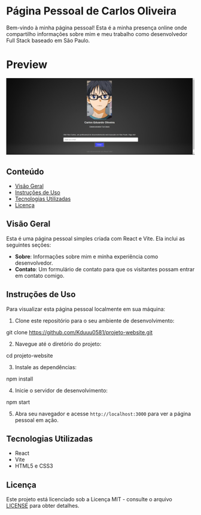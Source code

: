 # Página Pessoal de Carlos Oliveira

Bem-vindo à minha página pessoal! Esta é a minha presença online onde compartilho informações sobre mim e meu trabalho como desenvolvedor Full Stack baseado em São Paulo.

# Preview

<img src="preview da pagina.jpeg"> 

## Conteúdo

- [Visão Geral](#visão-geral)
- [Instruções de Uso](#instruções-de-uso)
- [Tecnologias Utilizadas](#tecnologias-utilizadas)
- [Licença](#licença)

## Visão Geral

Esta é uma página pessoal simples criada com React e Vite. Ela inclui as seguintes seções:

- **Sobre**: Informações sobre mim e minha experiência como desenvolvedor.
- **Contato**: Um formulário de contato para que os visitantes possam entrar em contato comigo.

## Instruções de Uso

Para visualizar esta página pessoal localmente em sua máquina:

1. Clone este repositório para o seu ambiente de desenvolvimento:

git clone https://github.com/Kduuu0581/projeto-website.git


2. Navegue até o diretório do projeto:

cd projeto-website


3. Instale as dependências:

npm install


4. Inicie o servidor de desenvolvimento:

npm start


5. Abra seu navegador e acesse `http://localhost:3000` para ver a página pessoal em ação.

## Tecnologias Utilizadas

- React
- Vite
- HTML5 e CSS3

## Licença

Este projeto está licenciado sob a Licença MIT - consulte o arquivo [LICENSE](LICENSE) para obter detalhes.

